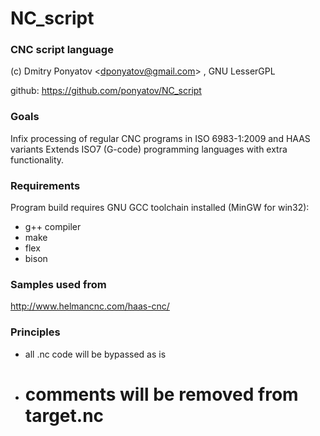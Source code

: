 # NC_script
### CNC script language

(c) Dmitry Ponyatov <<dponyatov@gmail.com>> , GNU LesserGPL

github: https://github.com/ponyatov/NC_script

### Goals

Infix processing of regular CNC programs in ISO 6983-1:2009 and HAAS variants
Extends ISO7 (G-code) programming languages with extra functionality.

### Requirements

Program build requires GNU GCC toolchain installed (MinGW for win32):
- g++ compiler
- make
- flex
- bison

### Samples used from

http://www.helmancnc.com/haas-cnc/

### Principles

- all .nc code will be bypassed as is
- # comments will be removed from target.nc

